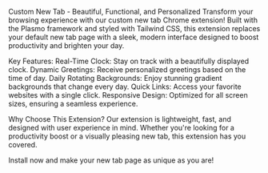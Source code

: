 Custom New Tab - Beautiful, Functional, and Personalized
Transform your browsing experience with our custom new tab Chrome extension! Built with the Plasmo framework and styled with Tailwind CSS, this extension replaces your default new tab page with a sleek, modern interface designed to boost productivity and brighten your day.

Key Features:
Real-Time Clock: Stay on track with a beautifully displayed clock.
Dynamic Greetings: Receive personalized greetings based on the time of day.
Daily Rotating Backgrounds: Enjoy stunning gradient backgrounds that change every day.
Quick Links: Access your favorite websites with a single click.
Responsive Design: Optimized for all screen sizes, ensuring a seamless experience.

Why Choose This Extension?
Our extension is lightweight, fast, and designed with user experience in mind. Whether you're looking for a productivity boost or a visually pleasing new tab, this extension has you covered.

Install now and make your new tab page as unique as you are!

